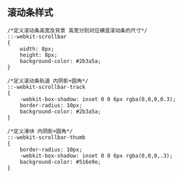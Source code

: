 ## 滚动条样式

    /*定义滚动条高宽及背景 高宽分别对应横竖滚动条的尺寸*/
    ::-webkit-scrollbar
    {
        width: 8px;
        height: 8px;
        background-color: #2b3a5a;
    }
    
    /*定义滚动条轨道 内阴影+圆角*/
    ::-webkit-scrollbar-track
    {
        -webkit-box-shadow: inset 0 0 6px rgba(0,0,0,0.3);
        border-radius: 10px;
        background-color: #2b3a5a;
    }
    
    /*定义滑块 内阴影+圆角*/
    ::-webkit-scrollbar-thumb
    {
        border-radius: 10px;
        -webkit-box-shadow: inset 0 0 6px rgba(0,0,0,.3);
        background-color: #516e9e;
    }
